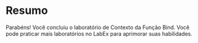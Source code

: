 # Resumo

Parabéns! Você concluiu o laboratório de Contexto da Função Bind. Você pode praticar mais laboratórios no LabEx para aprimorar suas habilidades.
